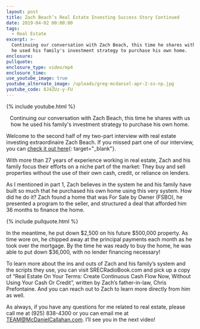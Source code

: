 ```yaml
---
layout: post
title: Zach Beach’s Real Estate Investing Success Story Continued
date: 2019-04-02 00:00:00
tags:
  - Real Estate
excerpt: >-
  Continuing our conversation with Zach Beach, this time he shares with us how
  he used his family's investment strategy to purchase his own home.
enclosure:
pullquote:
enclosure_type: video/mp4
enclosure_time:
use_youtube_image: true
youtube_alternate_image: /uploads/greg-mcdaniel-apr-2-ss-np.jpg
youtube_code: 8J4ZUz-y-FU
---
```


{% include youtube.html %}

<center>Continuing our conversation with Zach Beach, this time he shares with us how he used his family's investment strategy to purchase his own home.</center>

Welcome to the second half of my two-part interview with real estate investing extraordinaire Zach Beach. If you missed part one of our interview, you can [check it out here](https://mcdanielcallahanblog.com/zach-beachs-real-estate-investing-success-story.html){: target="_blank"}.

With more than 27 years of experience working in real estate, Zach and his family focus their efforts on a niche part of the market: They buy and sell properties without the use of their own cash, credit, or reliance on lenders.

As I mentioned in part 1, Zach believes in the system he and his family have built so much that he purchased his own home using this very system. How did he do it? Zach found a home that was For Sale by Owner (FSBO), he presented a program to the seller, and structured a deal that afforded him 36 months to finance the home.

{% include pullquote.html %}

In the meantime, he put down $2,500 on his future $500,000 property. As time wore on, he chipped away at the principal payments each month as he took over the mortgage. By the time he was ready to buy the home, he was able to put down $36,000, with no lender financing necessary!

To learn more about the ins and outs of Zach and his family’s system and the scripts they use, you can visit SRECRadioBook.com and pick up a copy of “Real Estate On Your Terms: Create Continuous Cash Flow Now, Without Using Your Cash Or Credit”, written by Zach’s father-in-law, Chris Prefontaine. And you can reach out to Zach to learn more directly from him as well.

As always, if you have any questions for me related to real estate, please call me at (925) 838-4300 or you can email me at [TEAM@McDanielCallahan.com](mailto:TEAM@McDanielCallahan.com). I’ll see you in the next video!